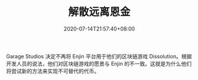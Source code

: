 ﻿---
title: "解散远离恩金"
date: 2020-07-14T21:57:40+08:00
lastmod: 2020-07-14T16:45:40+08:00
draft: false
authors: ["Primrose"]
description: "Garage Studios 决定不再将 Enjin 平台用于他们的区块链游戏 Dissolution。根据开发人员的说法，他们对区块链游戏的愿景与 Enjin 的不一致。这就是为什么他们将尝试新的方法来实现不可替代的代币。"
featuredImage: "dissolution-moves-away-from-enjin.png"
tags: ["Virtual World","虚拟世界","Play to Earn"]
categories: ["news"]
news: ["虚拟世界"]
weight: 
lightgallery: true
pinned: false
recommend: false
recommend1: false
---

Garage Studios 决定不再将 Enjin 平台用于他们的区块链游戏 Dissolution。根据开发人员的说法，他们对区块链游戏的愿景与 Enjin 的不一致。这就是为什么他们将尝试新的方法来实现不可替代的代币。

<!--more-->

